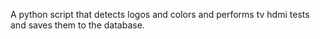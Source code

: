 A python script that detects logos and colors and performs tv hdmi tests and saves them to the database.
